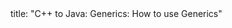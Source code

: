 <frontmatter>
title: "C++ to Java: Generics: How to use Generics"
</frontmatter>

<include src="unit-inPage-asFlat.md" boilerplate />